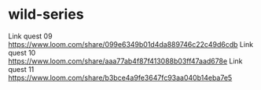 # wild-series
Link quest 09 https://www.loom.com/share/099e6349b01d4da889746c22c49d6cdb 
Link quest 10 https://www.loom.com/share/aaa77ab4f87f413088b03ff47aad678e
Link quest 11 https://www.loom.com/share/b3bce4a9fe3647fc93aa040b14eba7e5